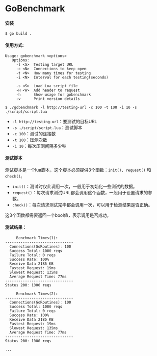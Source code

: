 # GoBenchmark

#### 安装

```shell
$ go build .
```

#### 使用方式:

```shell
Usage: gobenchmark <options>
   Options:
     -l <S>  Testing target URL
     -c <N>  Connections to keep open
     -t <N>  How many times for testing
     -i <N>  Interval for each testing(seconds)

     -s <S>  Load Lua script file
     -H <H>  Add header to request
     -h      Show usage for gobenchmark
     -v      Print version details
```

```shell
$ ./gobenchmark -l http://testing-url -c 100 -t 100 -i 10 -s ./script/script.lua
```

*   `-l http://testing-url`：要测试的目标URL
*   `-s ./script/script.lua`：测试脚本
*   `-c 100`：测试的连接数
*   `-t 100`：压测次数
*   `-i 10`：每次压测间隔多少秒

#### 测试脚本

测试脚本是一个lua脚本，这个脚本必须提供3个函数：`init()`、`request()` 和 `check()`。

* `init()`：测试时仅此调用一次，一般用于初始化一些测试的数据。
* `request()`：每次请求测试URL都会调用这个函数，一般用于设置请求的参数。
* `check()`：每次请求测试完毕都会调用一次，可以用于检测结果是否正确。

这3个函数都需要返回一个bool值，表示调用是否成功。

#### 测试结果：

```
     Benchmark Times(1):
-------------------------------
  Connections(GoRoutines): 100
  Success Total: 1000 reqs
  Failure Total: 0 reqs
  Success Rate: 100%
  Receive Data 2185 KB
  Fastest Request: 19ms
  Slowest Request: 135ms
  Average Request Time: 77ms
-------------------------------
Status 200: 1000 reqs

     Benchmark Times(2):
-------------------------------
  Connections(GoRoutines): 100
  Success Total: 1000 reqs
  Failure Total: 0 reqs
  Success Rate: 100%
  Receive Data 2185 KB
  Fastest Request: 19ms
  Slowest Request: 135ms
  Average Request Time: 77ms
-------------------------------
Status 200: 1000 reqs

...
```

